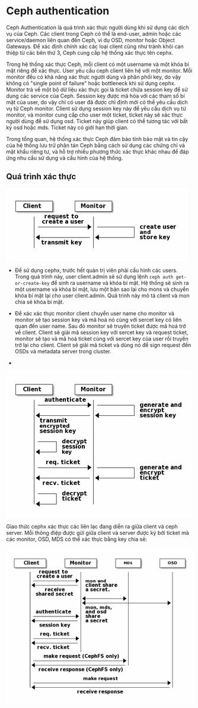 # Ceph authentication


Ceph Authentication là quá trình xác thực người dùng khi sử dụng các dịch vụ của Ceph. Các client trong Ceph có thể là end-user, admin hoặc các service/daemon liên quan đến Ceph, ví dụ OSD, monitor hoặc Object Gateways. Để xác định chính xác các loại client cũng như tránh khỏi can thiệp từ các bên thứ 3, Ceph cung cấp hệ thống xác thực tên cephx.

Trong hệ thống xác thực Ceph, mỗi client có một username và một khóa bí mật riêng để xác thực. User yêu cầu ceph client liên hệ với một monitor. Mỗi monitor đều có khả năng xác thực người dùng và phân phối key, do vậy không có "single point of failure" hoặc bottleneck khi sử dụng cephx. Monitor trả về một bộ dữ liệu xác thực gọi là ticket chứa session key để sử dụng các service của Ceph. Session key được mã hóa với các tham số bí mật của user, do vậy chỉ có user đã được chỉ định mới có thể yêu cầu dịch vụ từ Ceph monitor. Client sử dụng session key này để yêu cầu dịch vụ từ monitor, và monitor cung cấp cho user một ticket, ticket này sẽ xác thực người dùng để sử dụng osd. Ticket này giúp client có thể tương tác với bất kỳ osd hoặc mds. Ticket này có giới hạn thời gian.





Trong tổng quan, hệ thống xác thực Ceph đảm bảo tính bảo mật và tin cậy của hệ thống lưu trữ phân tán Ceph bằng cách sử dụng các chứng chỉ và mật khẩu riêng tư, và hỗ trợ nhiều phương thức xác thực khác nhau để đáp ứng nhu cầu sử dụng và cấu hình của hệ thống.

## Quá trình xác thực 

![Alt text](/Picture/Storage/auth2.png)

- Để sử dụng cephx, trước hết quản trị viên phải cấu hình các users. Trong quá trình này, user client.admin sẽ sử dụng lệnh `ceph auth get-or-create-key` để sinh ra username và khóa bí mật. Hệ thống sẽ sinh ra một username và khóa bí mật, lưu một bản sao lại cho mons và chuyển khóa bí mật lại cho user client.admin. Quá trình này mô tả client và mon chia sẻ khóa bí mật.

- Để xác xác thực monitor client chuyển user name cho monitor và monitor sẽ tạo session key và mã hoá nó cùng với sercet key có liên quan đến user name. Sau đó monitor sẽ truyên ticket được mã hoá trở về client. Client sẽ giải mã session key với sercet key và request ticket, monitor sẽ tạo và mã hoá ticket cùng với sercet key của user rồi truyền trở lại cho client. Client sẽ giải mã ticket và dùng nó để sign request đến OSDs và metadata server trong cluster.
- 
![Alt text](/Picture/Storage/auth3.png)

Giao thức cephx xác thực các liên lạc đang diễn ra giữa client và ceph server. Mỗi thông điệp được gửi giữa client và server được ký bởi ticket mà các monitor, OSD, MDS có thể xác thực bằng key chia sẻ:

![Alt text](/Picture/Storage/auth4.png)

 

